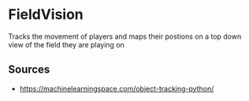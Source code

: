 # FieldVision
Tracks the movement of players and maps their postions on a top down view of the field they are playing on



## Sources
- https://machinelearningspace.com/object-tracking-python/
